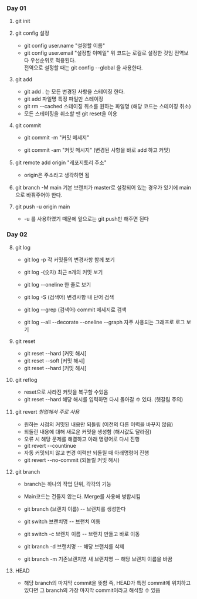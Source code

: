 ### Day 01
1. git init 
2. git config 설정
    - git config user.name "설정할 이름"
    - git config user.email "설정할 이메일"
    위 코드는 로컬로 설정한 것임 전역보다 우선순위로 적용된다.    
    전역으로 설정할 때는  git config --global  을 사용한다. 
3. git add 
    - git add . 는 모든 변경된 사항을 스테이징 한다. 
    - git add 파일명 특정 파일만 스테이징
    - git rm --cached 스테이징 취소를 원하는 파일명 (해당 코드는 스테이징 취소)
    - 모든 스테이징을 취소할 땐 git reset을 이용
4. git commit
    - git commit -m "커밋 메세지"

    - git commit -am "커밋 메시지" (변경된 사항을 바로 add 하고 커밋)

5. git remote add origin "레포지토리 주소"
    - origin은 주소라고 생각하면 됨 
6. git branch -M main 
    기본 브랜치가 master로 설정되어 있는 경우가 있기에 main으로 바꿔주어야 한다.
7. git push -u origin main
    -  -u 를 사용하였기 때문에 앞으로는 git push만 해주면 된다

### Day 02
8. git log 
    - git log -p 각 커밋들의 변경사항 함께 보기

    - git log -(숫자) 최근 n개의 커밋 보기
    
    - git log --oneline 한 줄로 보기 

    - git log -S (검색어) 변경사항 내 단어 검색 

    - git log --grep (검색어) commit 메세지로 검색

    - git log --all --decorate --oneline --graph    자주 사용되는 그래프로 로그 보기

9. git reset 
    - git reset --hard [커밋 해시]
    - git reset --soft [커밋 해시]
    - git reset --hard [커밋 해시]

10. git reflog
    - reset으로 사라진 커밋을 복구할 수있음
    - git reset --hard 해당 해시를 입력하면 다시 돌아갈 수 있다. (헷갈림 주의)

11. git revert *현업에서 주로 사용*
    - 원하는 시점의 커밋된 내용만 되돌림 (이전의 다른 이력을 바꾸지 않음)
    - 되돌린 내용에 대해 새로운 커밋을 생성함 (해시값도 달라짐)

    * 오류 시 해당 문제를 해결하고 아래 명령어로 다시 진행
    - git revert --countinue
    * 자동 커밋되지 않고 변경 이력만 되돌릴 때 아래명령어 진행
    - git revert --no-commit (되돌릴 커밋 해시)

12. git branch
    - branch는 하나의 작업 단위, 각각의 기능
    - Main코드는 건들지 않는다. Merge를 사용해 병합시킴

    - git branch (브랜치 이름) -- 브랜치를 생성한다
    - git switch 브랜치명 -- 브랜치 이동
    - git switch -c 브랜치 이름 -- 브랜치 만들고 바로 이동
    - git branch -d 브랜치명 -- 해당 브랜치를 삭제
    - git branch -m 기존브랜치명 새 브랜치명 -- 해당 브랜치 이름을 바꿈

13. HEAD 
    - 해당 branch의 마지막 commit을 뜻함
        즉, HEAD가 특정 commit에 위치하고 있다면 그 branch의 가장 마지막 commit이라고 해석할 수 있음

